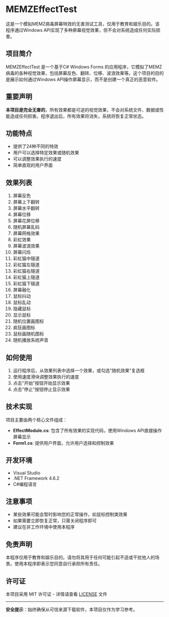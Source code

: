 # MEMZEffectTest

这是一个模拟MEMZ病毒屏幕特效的无害测试工具，仅用于教育和娱乐目的。该程序通过Windows API实现了多种屏幕视觉效果，但不会对系统造成任何实际损害。

## 项目简介

MEMZEffectTest 是一个基于C# Windows Forms 的应用程序，它模拟了MEMZ病毒的各种视觉效果，包括屏幕反色、翻转、位移、波浪效果等。这个项目的目的是展示如何通过Windows API操作屏幕显示，而不是创建一个真正的恶意软件。

## 重要声明

**本项目是完全无害的**，所有效果都是可逆的视觉效果，不会对系统文件、数据或性能造成任何损害。程序退出后，所有效果将消失，系统将恢复正常状态。

## 功能特点

- 提供了24种不同的特效
- 用户可以选择特定效果或随机效果
- 可以调整效果执行的速度
- 简单直观的用户界面

## 效果列表

1. 屏幕反色
2. 屏幕上下翻转
3. 屏幕水平翻转
4. 屏幕位移
5. 屏幕花屏位移
6. 随机屏幕乱码
7. 屏幕网格效果
8. 彩虹效果
9. 屏幕波浪效果
10. 屏幕闪烁
11. 彩虹猫中隧道
12. 彩虹猫左隧道
13. 彩虹猫右隧道
14. 彩虹猫上隧道
15. 彩虹猫下隧道
16. 屏幕融化
17. 鼠标抖动
18. 鼠标乱动
19. 隐藏鼠标
20. 显示鼠标
21. 随机位置画图标
22. 疯狂画图标
23. 鼠标画随机图标
24. 随机播放系统声音

## 如何使用

1. 运行程序后，从效果列表中选择一个效果，或勾选"随机效果"复选框
2. 使用速度滑块调整效果执行的速度
3. 点击"开始"按钮开始显示效果
4. 点击"停止"按钮停止显示效果

## 技术实现

项目主要由两个核心文件组成：

- **EffectModule.cs**: 包含了所有效果的实现代码，使用Windows API直接操作屏幕显示
- **Form1.cs**: 提供用户界面，允许用户选择和控制效果

## 开发环境

- Visual Studio
- .NET Framework 4.6.2
- C#编程语言

## 注意事项

- 某些效果可能会暂时影响您的正常操作，如鼠标控制类效果
- 如果需要立即恢复正常，只需关闭程序即可
- 建议在非工作环境中使用本程序

## 免责声明

本程序仅用于教育和娱乐目的。请勿将其用于任何可能引起不适或干扰他人的场景。使用本程序即表示您同意自行承担所有责任。

## 许可证

本项目采用 MIT 许可证 - 详情请查看 [LICENSE](LICENSE) 文件

---

**安全提示**：始终确保从可信来源下载软件，本项目仅作为学习参考。
        